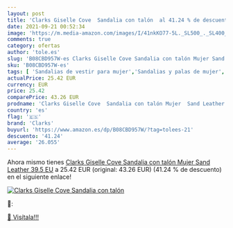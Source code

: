 ```yaml
---
layout: post
title: 'Clarks Giselle Cove  Sandalia con talón  al 41.24 % de descuento'
date: 2021-09-21 00:52:34
image: 'https://m.media-amazon.com/images/I/41nkKO77-5L._SL500_._SL400_.jpg'
comments: true
category: ofertas
author: 'tole.es'
slug: 'B08CBD957W-es Clarks Giselle Cove Sandalia con talón Mujer Sand Leather...'
sku: 'B08CBD957W-es'
tags: [ 'Sandalias de vestir para mujer','Sandalias y palas de mujer','Zapatos','Zapatos para mujer','Zapatos y complementos','clarks','sandalia', ]
actualPrice: 25.42 EUR
currency: EUR
price: 25.42
comparePrice: 43.26 EUR
prodname: 'Clarks Giselle Cove  Sandalia con talón Mujer  Sand Leather  39.5 EU'
country: 'es'
flag: '🇪🇸'
brand: 'Clarks'
buyurl: 'https://www.amazon.es/dp/B08CBD957W/?tag=tolees-21'
descuento: '41.24'
average: '26.055'
---
```


Ahora mismo tienes [Clarks Giselle Cove  Sandalia con talón Mujer  Sand Leather  39.5 EU](https://www.amazon.es/dp/B08CBD957W/?tag=tolees-21) a 25.42 EUR (original: 43.26 EUR) (41.24 %  de descuento) en el siguiente enlace!

[![Clarks Giselle Cove  Sandalia con talón ](https://m.media-amazon.com/images/I/41nkKO77-5L._SL500_._SL400_.jpg)](https://www.amazon.es/dp/B08CBD957W/?tag=tolees-21)

🔎:


[🛒 Visítala!!!](https://www.amazon.es/dp/B08CBD957W/?tag=tolees-21)
